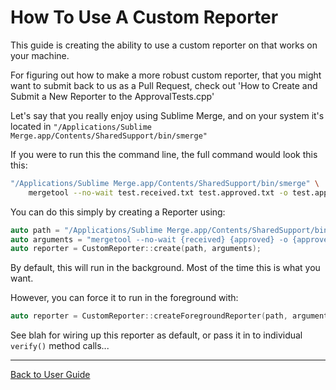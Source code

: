 <!--
GENERATED FILE - DO NOT EDIT
This file was generated by [MarkdownSnippets](https://github.com/SimonCropp/MarkdownSnippets).
Source File: /doc/how_tos/mdsource/HowToUseACustomReporter.source.md
To change this file edit the source file and then execute ./run_markdown_templates.sh.
-->

<a id="top"></a>

# How To Use A Custom Reporter



This guide is creating the ability to use a custom reporter on that works on your machine.

For figuring out how to make a more robust custom reporter, that you might want to submit back to us as a Pull Request, check out 'How to Create and Submit a New Reporter to the ApprovalTests.cpp'

Let's say that you really enjoy using Sublime Merge, and on your system it's located in `"/Applications/Sublime Merge.app/Contents/SharedSupport/bin/smerge"`

If you were to run this the command line, the full command would look this this:

```bash
"/Applications/Sublime Merge.app/Contents/SharedSupport/bin/smerge" \
    mergetool --no-wait test.received.txt test.approved.txt -o test.approved.txt
```

You can do this simply by creating a Reporter using:

```c++
auto path = "/Applications/Sublime Merge.app/Contents/SharedSupport/bin/smerge";
auto arguments = "mergetool --no-wait {received} {approved} -o {approved}";
auto reporter = CustomReporter::create(path, arguments);
```

By default, this will run in the background. Most of the time this is what you want.

However, you can force it to run in the foreground with:

```c++
auto reporter = CustomReporter::createForegroundReporter(path, arguments);
```

See blah for wiring up this reporter as default, or pass it in to individual `verify()` method calls...

---

[Back to User Guide](/doc/README.md#top)
